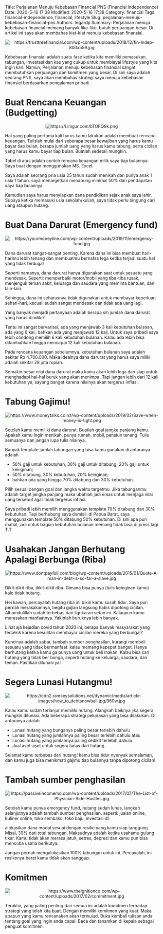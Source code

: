 Title: Perjalanan Menuju Kebebasan Financial PNS (Financial Independence)
Date: 2020-5-16 17:38
Modified: 2020-5-16 17:38
Category: financial
Tags: financial-independence, financial, lifestyle
Slug: perjalanan-menuju-kebebasan-financial-pns
Authors: tegardp
Summary: Perjalanan menuju kebebasan financial memang banyak lika-liku, butuh perjuangan besar. Di artikel ini saya akan membahas kiat-kiat menuju kebebasan finansial.

<p align="center">
  <img src="https://trusttreefinancial.com/wp-content/uploads/2018/12/fin-indep-800x559.jpg" alt="https://trusttreefinancial.com/wp-content/uploads/2018/12/fin-indep-800x559.jpg">
</p>
Kebebasan finansial adalah suatu fase ketika kita memiliki pemasukan, tabungan, investasi dan kas yang cukup untuk membiayai lifestyle yang kita ingin kan. Namun, Perjalanan menuju kebebasan finansial sangat membutuhkan perjuangan dan komitmen yang besar.  Di sini saya adalah seorang PNS, saya akan membahas strategi saya menuju kebebasan finansial berdasarkan pengalaman pribadi.

# **Buat Rencana Keuangan (Budgetting)**

<p align="center">
  <img src="https://i.imgur.com/bTOFQ9k.png" alt="https://i.imgur.com/bTOFQ9k.png">
</p>

Hal yang paling pertama kali harus kamu lakukan adalah membuat rencana keuangan. Tulislah mulai dari seberapa besar kewajiban yang harus kamu bayar tiap bulan, berapa jumlah uang yang harus kamu tabung, serta cicilan yang harus kamu bayar tiap bulan. Buatlah sedetail mungkin.

Tabel di atas adalah contoh rencana keuangan milik saya tiap bulannya. Saya buat dengan menggunakan MS. Excel.

Saya adalah seorang pria usia 25 tahun sudah menikah dan punya anak 1 usia 1 tahun. saya menargetkan menabung minimal 50% dari pendapatan saya tiap bulannya

Kemudian saya harus menyiapkan dana pendidikan sejak anak saya lahir. Supaya ketika memasuki usia sekolah/kuliah, saya tidak perlu bingung cari uang ataupun hutang.

# **Buat Dana Darurat (Emergency fund)**

<p align="center">
  <img src="https://yourmoneyline.com/wp-content/uploads/2019/11/emergency-fund.jpg" alt="https://yourmoneyline.com/wp-content/uploads/2019/11/emergency-fund.jpg">
</p>

Dana darurat sangat-sangat penting. Karena dana ini bisa membuat hari-harimu lebih tenang dan membuatmu bernafas lega ketika terjadi suatu hal yang tidak terduga!

Seperti namanya, dana darurat hanya digunakan saat untuk sesuatu yang mendesak. Seperti: memperbaiki motor/mobil yang tiba-tiba rusak, menjenguk teman sakit, keluarga dan saudara yang meminta bantuan, dan lain-lain. 

Sehingga, dana ini seharusnya tidak digunakan untuk membayar keperluan sehari-hari, kecuali sudah sangat mendesak dan tidak ada uang lagi.

Yang banyak menjadi pertanyaan adalah berapa sih jumlah dana darurat yang harus dimiliki?

Tentu ini sangat bervariasi, ada yang menjawab 3 kali kebutuhan bulanan, ada yang 6 kali, bahkan ada yang menjawab 12 kali. Untuk saya pribadi saya lebih condong memilih 6 kali kebutuhan bulanan. Kalau ada lebih bisa ditambahkan hingga mencapai 12 kali kebutuhan bulanan.

Pada rencana keuangan sebelumnya. kebutuhan bulanan saya adalah sekitar Rp 4.700.000. Maka idealnya dana darurat yang harus saya miliki adalah sekitar 28 juta rupiah.

Semakin besar nilai dana darurat maka kamu akan lebih lega dan siap untuk menghadapi hal-hal buruk yang akan menimpa. Tapi jangan lebih dari 12 kali kebutuhan ya, sayang banget karena nilainya akan tergerus inflasi.


# **Tabung Gajimu!**

<p align="center">
  <img src="https://www.moneytalks.co.nz/wp-content/uploads/2019/02/Save-when-money-is-tight.png" alt="https://www.moneytalks.co.nz/wp-content/uploads/2019/02/Save-when-money-is-tight.png">
</p>

Setelah kamu memiliki dana darurat. Buatlah goal jangka panjang kamu. Apakah kamu Ingin menikah, punya rumah, mobil, pensiun tenang. Tulis semuanya dan jangan lupa tulis nilainya.

Banyak template jumlah tabungan yang bisa kamu gunakan di antaranya adalah 

* 50% gaji untuk kebutuhan, 30% gaji untuk ditabung, 20% gaji untuk keinginan; 
* 50% ditabung, 30% kebutuhan, 20% keinginan; 
* bahkan ada yang hingga 70% ditabung dan 30% kebutuhan.

Pilih sesuai dengan goal dan jangka waktu targetmu. Jika tabunganmu adalah target jangka panjang maka ubahlah jadi emas untuk menjaga nilai uang tersebut agar tidak tergerus inflasi.

Saya pribadi lebih memilih menggunakan template 70% ditabung dan 30% kebutuhan. Tapi berhubung saya domisili di Papua Barat, saya menggunakan template 50% ditabung 50% kebutuhan. Di sini apa pun mahal, jadi untuk bagian kebutuhan bulanan memang tidak bisa di press lagi T.T


# **Usahakan Jangan Berhutang Apalagi Berbunga (Riba)**
<p align="center">
  <img src="https://www.dontpayfull.com/blog/wp-content/uploads/2015/01/Quote-A-man-in-debt-is-so-far-a-slave.jpg" alt="https://www.dontpayfull.com/blog/wp-content/uploads/2015/01/Quote-A-man-in-debt-is-so-far-a-slave.jpg">
</p>

Dikit-dikit riba, dikit-dikit riba. Gimana bisa punya (tulis keinginan kamu) kalo tidak hutang.

Hei kawan, percayalah hutang riba ini bikin kamu susah tidur. Saya pun pernah merasakannya, begitu gajian langsung habis dipotong cicilan. Alhamdulillah sudah terbebas dari lignkaran setan ini. Kalaupun kamu merasakan manfaatnya. Yakinlah buruknya lebih banyak.

Lihat aja kejadian covid tahun 2020 ini, berapa banyak masyarakat yang tercekik karena kesulitan membayar cicilan mereka yang berbunga!?

Kuncinya adalah sabar, tambah sumber penghasilan, kurangi membeli sesuatu yang tidak bermanfaat. kalau memang kepepet banget. Hanya berhutang ketika kamu ga punya uang untuk beli makan. Kalau bisa cari hutang yang tidak ber bunga, seperti hutang ke keluarga, saudara, dan teman. Pastikan dilunasi ya!

# **Segera Lunasi Hutangmu!**
<p align="center">
  <img src="https://cdn2.ramseysolutions.net/dynamic/media/article-images/how_to_debtsnowball.jpg/960w.jpg" alt="https://cdn2.ramseysolutions.net/dynamic/media/article-images/how_to_debtsnowball.jpg/960w.jpg">
</p>
Kalau kamu sudah terlanjur memiliki hutang. Alangkah baiknya jika segera mungkin dilunasi. Ada beberapa strategi pelunasan yang bisa dilakukan. Di antaranya adalah

* Lunasi hutang yang bunganya paling besar terlebih dahulu
* Lunasi hutang yang jumlahnya paling besar terlebih dahulu atau
* Lunasi hutang yang jumlahnya paling sedikit terlebih dahulu
* Jual aset-aset untuk segera lunas dari hutang.

Selamat kamu terbebas dari hutang! kamu bisa tidur nyenyak semalaman, dan kamu juga bisa menikmati gajimu tiap bulannya tanpa dipotong cicilan!

# **Tambah sumber penghasilan**
<p align="center">
  <img src="https://passiveincomemd.com/wp-content/uploads/2017/07/The-List-of-Physician-Side-Hustles.jpg" alt="https://passiveincomemd.com/wp-content/uploads/2017/07/The-List-of-Physician-Side-Hustles.jpg">
</p>
Setelah kamu punya emergency fund, hutang sudah lunas, langkah selanjutnya adalah tambah sumber penghasilan. seperti: jualan online, kuliner online, toko sembako, toko baju, investasi dll

alokasikan dana modal sesuai dengan resiko yang kamu siap tanggung. Misal, 30% dari total tabungan. Maksudnya adalah ketika usahamu gulung tikar. Kamu tidak akan merasa jatuh, setres, depresi dan kamu pun bisa mencoba usaha berikutya.

Jangan pernah mengalokasikan 100% tabungan untuk ini. Percayalah, ini resikonya berat kamu tidak akan sanggup.

# **Komitmen**
<p align="center">
  <img src="https://www.theignitionco.com/wp-content/uploads/2017/02/commitment.jpg" alt="https://www.theignitionco.com/wp-content/uploads/2017/02/commitment.jpg">
</p>

Terakhir, yang paling penting dari semua ini adalah komitmen terhadap strategi yang telah kita buat. Dengan memiliki komitmen yang kuat. Maka apapun yang kamu rencanakan akan terwujud.
Buka kembali tulisan anda tentang goal yang ingin anda capai. Baca dan tanamkan di kepala sebagai penguat komitmen.
